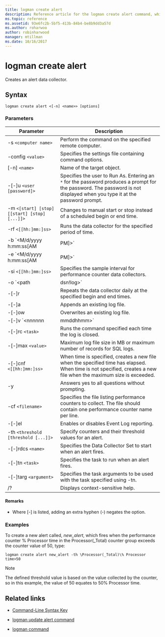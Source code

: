 ```yaml
---
title: logman create alert
description: Reference article for the logman create alert command, which creates an alert data collector.
ms.topic: reference
ms.assetid: 93e6fc2b-5bf5-413b-84b4-be8b9dd3a57d
ms.author: roharwoo
author: robinharwood
manager: mtillman
ms.date: 10/16/2017
---
```


# logman create alert



Creates an alert data collector.

## Syntax

```
logman create alert <[-n] <name>> [options]
```

### Parameters

| Parameter | Description |
| --------- | ----------- |
| -s `<computer name>` | Perform the command on the specified remote computer. |
| -config `<value>` | Specifies the settings file containing command options. |
| [-n] `<name>` | Name of the target object. |
| -[-]u `<user [password]>` | Specifies the user to Run As. Entering an `*` for the password produces a prompt for the password. The password is not displayed when you type it at the password prompt. |
| -m `<[start] [stop] [[start] [stop] [...]]>` | Changes to manual start or stop instead of a scheduled begin or end time. |
| -rf `<[[hh:]mm:]ss>` | Runs the data collector for the specified period of time. |
| -b `<M/d/yyyy h:mm:ss[AM|PM]>` | Begins collecting data at the specified time. |
| -e `<M/d/yyyy h:mm:ss[AM|PM]>` | Ends data collection at the specified time. |
| -si `<[[hh:]mm:]ss>` | Specifies the sample interval for performance counter data collectors. |
| -o `<path|dsn!log>` | Specifies the output log file or the DSN and log set name in a SQL database. |
| -[-]r | Repeats the data collector daily at the specified begin and end times. |
| -[-]a | Appends an existing log file. |
| -[-]ow | Overwrites an existing log file. |
| -[-]v `<nnnnnn|mmddhhmm>` | Attaches file versioning information to the end of the log file name. |
| -[-]rc `<task>` | Runs the command specified each time the log is closed. |
| -[-]max `<value>` | Maximum log file size in MB or maximum number of records for SQL logs. |
| -[-]cnf `<[[hh:]mm:]ss>` | When time is specified, creates a new file when the specified time has elapsed. When time is not specified, creates a new file when the maximum size is exceeded. |
| -y | Answers yes to all questions without prompting. |
| -cf `<filename>` | Specifies the file listing performance counters to collect. The file should contain one performance counter name per line. |
| -[-]el | Enables or disables Event Log reporting. |
| -th `<threshold [threshold [...]]>` | Specify counters and their threshold values for an alert. |
| -[-]rdcs `<name>` | Specifies the Data Collector Set to start when an alert fires. |
| -[-]tn `<task>` | Specifies the task to run when an alert fires. |
| -[-]targ `<argument>` | Specifies the task arguments to be used with the task specified using -tn. |
| /? | Displays context-sensitive help. |

#### Remarks

- Where [-] is listed, adding an extra hyphen (-) negates the option.

### Examples

To create a new alert called, *new_alert*, which fires when the performance counter % Processor time in the Processor(_Total) counter group exceeds the counter value of 50, type:

```
logman create alert new_alert -th \Processor(_Total)\% Processor time>50
```

> [!NOTE]
> The defined threshold value is based on the value collected by the counter, so in this example, the value of 50 equates to 50% Processor time.

## Related links

- [Command-Line Syntax Key](command-line-syntax-key.md)

- [logman update alert command](logman-update-alert.md)

- [logman command](logman.md)
